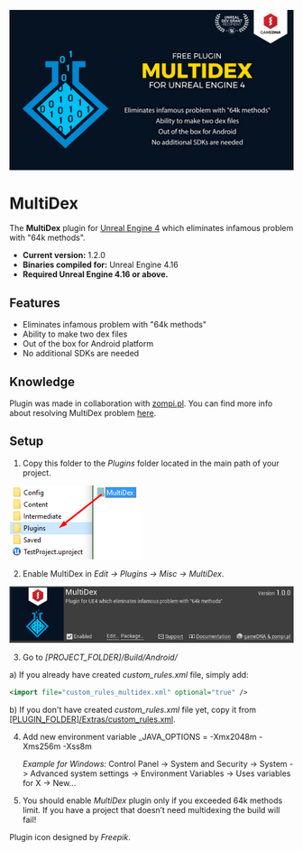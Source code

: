 ![Splash](Resources/Splash.png)

# MultiDex

The **MultiDex** plugin for [Unreal Engine 4](http://www.unrealengine.com) which eliminates infamous problem with "64k methods".

* **Current version:** 1.2.0
* **Binaries compiled for:** Unreal Engine 4.16
* **Required Unreal Engine 4.16 or above.**

## Features
* Eliminates infamous problem with "64k methods"
* Ability to make two dex files
* Out of the box for Android platform
* No additional SDKs are needed

## Knowledge
Plugin was made in collaboration with [zompi.pl](http://zompi.pl). You can find more info about resolving MultiDex problem [here](http://zompi.pl/multidexing-in-unreal-engine-4/).

## Setup
1. Copy this folder to the *Plugins* folder located in the main path of your project.

  ![CopyFiles](Resources/CopyFiles.png)

2. Enable MultiDex in *Edit -> Plugins -> Misc -> MultiDex*.

  ![EnablePlugin](Resources/EnablePlugin.png)

3. Go to _[PROJECT_FOLDER]/Build/Android/_

  a) If you already have created _custom_rules.xml_ file, simply add:
  ```xml
  <import file="custom_rules_multidex.xml" optional="true" />
  ```
  b) If you don't have created _custom_rules.xml_ file yet, copy it from [[PLUGIN_FOLDER]/Extras/custom_rules.xml](Extras/custom_rules.xml).
  
4. Add new environment variable _JAVA_OPTIONS = -Xmx2048m -Xms256m -Xss8m

   _Example for Windows:_ Control Panel -> System and Security -> System -> Advanced system settings -> Environment Variables -> Uses variables for X -> New...
   
5. You should enable _MultiDex_ plugin only if you exceeded 64k methods limit. If you have a project that doesn’t need multidexing the build will fail!

Plugin icon designed by _Freepik_.
